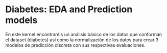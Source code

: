 # Diabetes: EDA and Prediction models
En este kernel encontraréis un análisis básico de los datos que conforman el dataset (diabetes) así como la normalización de los datos para crear 3 modelos de predicción discreta con sus respectivas evaluaciones.
